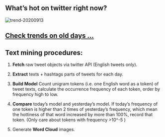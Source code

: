 ## What’s hot on twitter right now?

![trend-20200913][wordcloud]

[wordcloud]: https://raw.githubusercontent.com/xdqc/tweet-trend-everyday/master/word-cloud/trend-20200913.png?token=AF5V4P7ADR6KQBZ4CEDTNIK6AXRMU "trend-20200913"

## [Check trends on old days ...](https://github.com/xdqc/tweet-trend-everyday/tree/master/word-cloud)

## Text mining procedures:

1. **Fetch** raw tweet objects via twitter API (English tweets only).

2. **Extract** texts + hashtags parts of tweets for each day.

3. **Build Model** Count unigram tokens (i.e. one English word as a token) of tweet texts, calculate the occurrence frequency of each token, order by frequency high to low.

4. **Compare** today’s model and yesterday’s model. If today’s frequency of one token is higher than 2 times of yesterday’s frequency, which mean the hottiness of that word increased by more than 100%, record that token. (Only care about tokens with frequency >10^-5 )

5. Generate **Word Cloud** images.
